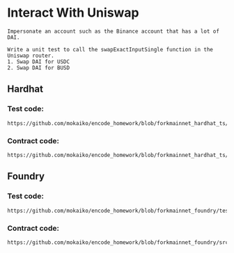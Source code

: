 # Interact With Uniswap 

    Impersonate an account such as the Binance account that has a lot of DAI.

    Write a unit test to call the swapExactInputSingle function in the Uniswap router.
    1. Swap DAI for USDC
    2. Swap DAI for BUSD

## Hardhat
    
### Test code: 
    https://github.com/mokaiko/encode_homework/blob/forkmainnet_hardhat_ts/test/InteractWithUniswapTest.ts
### Contract code:
    https://github.com/mokaiko/encode_homework/blob/forkmainnet_hardhat_ts/contracts/InteractWithUniswap.sol

## Foundry

### Test code: 
    https://github.com/mokaiko/encode_homework/blob/forkmainnet_foundry/test/InteractWithUniswapByContract.t.sol

### Contract code:
    https://github.com/mokaiko/encode_homework/blob/forkmainnet_foundry/src/InteractWithUniswap.sol